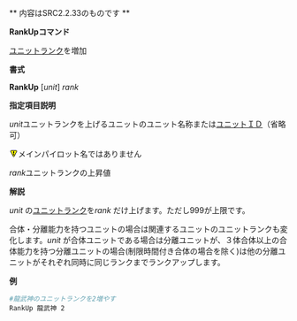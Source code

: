 ** 内容はSRC2.2.33のものです **

**RankUpコマンド**

[ユニットランク](ユニットランク.md)を増加

**書式**

**RankUp** [*unit*] *rank*

**指定項目説明**

*unit*ユニットランクを上げるユニットのユニット名称または[ユニットＩＤ](ユニットＩＤ.md)（省略可）

![](../images/bm0.gif)メインパイロット名ではありません

*rank*ユニットランクの上昇値

**解説**

*unit* の[ユニットランク](ユニットランク.md)を*rank* だけ上げます。ただし999が上限です。

合体・分離能力を持つユニットの場合は関連するユニットのユニットランクも変化します。*unit* が合体ユニットである場合は分離ユニットが、３体合体以上の合体能力を持つ分離ユニットの場合(制限時間付き合体の場合を除く)は他の分離ユニットがそれぞれ同時に同じランクまでランクアップします。

**例**
```sh
#龍武神のユニットランクを2増やす
RankUp 龍武神 2
```

